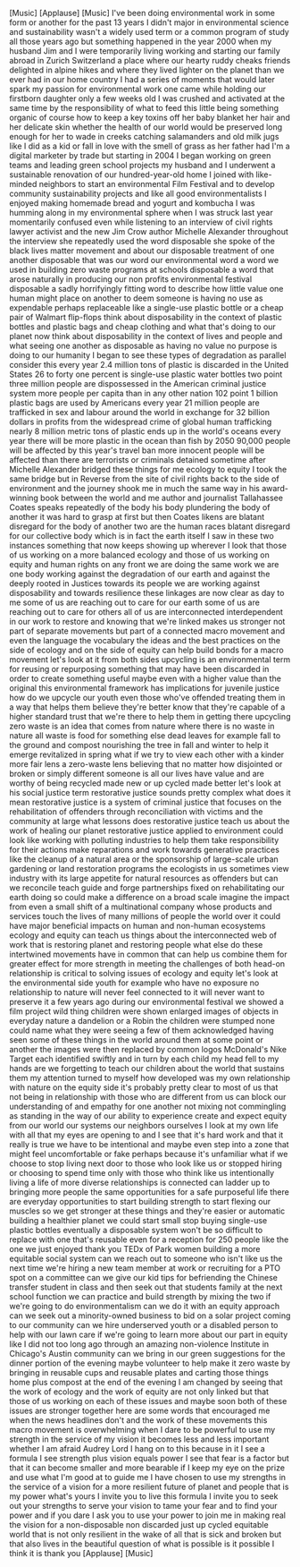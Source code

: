 
[Music]
[Applause]
[Music]
I&#39;ve been doing environmental work in
some form or another for the past 13
years
I didn&#39;t major in environmental science
and sustainability wasn&#39;t a widely used
term or a common program of study all
those years ago but something happened
in the year 2000 when my husband Jim and
I were temporarily living working and
starting our family abroad in Zurich
Switzerland a place where our hearty
ruddy cheaks friends delighted in alpine
hikes and where they lived lighter on
the planet than we ever had in our home
country I had a series of moments that
would later spark my passion for
environmental work one came while
holding our firstborn daughter only a
few weeks old I was crushed and
activated at the same time by the
responsibility of what to feed this
little being something organic of course
how to keep a key toxins off her baby
blanket her hair and her delicate skin
whether the health of our world would be
preserved long enough for her to wade in
creeks catching salamanders and old milk
jugs like I did as a kid or fall in love
with the smell of grass as her father
had I&#39;m a digital marketer by trade but
starting in 2004 I began working on
green teams and leading green school
projects my husband and I underwent a
sustainable renovation of our
hundred-year-old home I joined with
like-minded neighbors to start an
environmental Film Festival and to
develop community sustainability
projects and like all good
environmentalists I enjoyed making
homemade bread and yogurt and kombucha I
was humming along in my environmental
sphere when I was struck last year
momentarily confused even while
listening to an interview of
civil rights lawyer activist and the new
Jim Crow author Michelle Alexander
throughout the interview she repeatedly
used the word disposable she spoke of
the black lives matter movement and
about our disposable treatment of one
another disposable that was our word our
environmental word a word we used in
building zero waste programs at schools
disposable a word that arose naturally
in producing our non profits
environmental festival disposable a
sadly horrifyingly fitting word to
describe how little value one human
might place on another to deem someone
is having no use as expendable perhaps
replaceable like a single-use plastic
bottle or a cheap pair of Walmart
flip-flops think about disposability in
the context of plastic bottles and
plastic bags and cheap clothing and what
that&#39;s doing to our planet
now think about disposability in the
context of lives and people and what
seeing one another as disposable as
having no value no purpose is doing to
our humanity I began to see these types
of degradation as parallel consider this
every year 2.4 million tons of plastic
is discarded in the United States 26 to
forty one percent is single-use plastic
water bottles two point three million
people are dispossessed in the American
criminal justice system more people per
capita than in any other nation 102
point 1 billion plastic bags are used by
Americans every year
21 million people are trafficked in sex
and labour around the world in exchange
for 32 billion dollars in profits from
the widespread crime of global human
trafficking nearly 8 million metric tons
of plastic ends up in the world&#39;s oceans
every year there will be more plastic in
the ocean than fish by 2050 90,000
people will be affected by this year&#39;s
travel ban more innocent people will be
affected than there are terrorists or
criminals detained sometime after
Michelle Alexander bridged these things
for me ecology to equity I took the same
bridge but in Reverse from the site of
civil rights back to the side of
environment and the journey shook me in
much the same way in his award-winning
book between the world and me author and
journalist Tallahassee Coates speaks
repeatedly of the body his body
plundering the body of another it was
hard to grasp at first but then Coates
likens are blatant disregard for the
body of another two are the human races
blatant disregard for our collective
body which is in fact the earth itself I
saw in these two instances something
that now keeps showing up wherever I
look that those of us working on a more
balanced ecology and those of us working
on equity and human rights on any front
we are doing the same work we are one
body working against the degradation of
our earth and against the deeply rooted
in Justices towards its people we are
working against disposability and
towards resilience
these linkages are now clear as day to
me some of us are reaching out to care
for our earth some of us are reaching
out to care for others all of us are
interconnected interdependent in our
work to restore and knowing that we&#39;re
linked makes us stronger not part of
separate movements but part of a
connected macro movement and even the
language the vocabulary the ideas and
the best practices on the side of
ecology and on the side of equity can
help build bonds for a macro movement
let&#39;s look at it from both sides
upcycling is an environmental term for
reusing or repurposing something that
may have been discarded in order to
create something useful maybe even with
a higher value than the original this
environmental framework has implications
for juvenile justice how do we upcycle
our youth even those who&#39;ve offended
treating them in a way that helps them
believe they&#39;re better know that they&#39;re
capable of a higher standard trust that
we&#39;re there to help them in getting
there
upcycling zero waste is an idea that
comes from nature where there is no
waste in nature all waste is food for
something else dead leaves for example
fall to the ground and compost
nourishing the tree in fall and winter
to help it emerge revitalized in spring
what if we try to view each other with a
kinder more fair lens a zero-waste lens
believing that no matter how disjointed
or broken or simply different someone is
all our lives have value and are worthy
of being recycled made new or up cycled
made better
let&#39;s look at his social justice term
restorative justice sounds pretty
complex what does it mean restorative
justice is a system of criminal justice
that focuses on the rehabilitation of
offenders through reconciliation with
victims and the community at large what
lessons does restorative justice teach
us about the work of healing our planet
restorative justice applied to
environment could look like working with
polluting industries to help them take
responsibility for their actions make
reparations and work towards generative
practices like the cleanup of a natural
area or the sponsorship of large-scale
urban gardening or land restoration
programs the ecologists in us sometimes
view industry with its large appetite
for natural resources as offenders but
can we reconcile teach guide and forge
partnerships fixed on rehabilitating our
earth doing so could make a difference
on a broad scale imagine the impact from
even a small shift of a multinational
company whose products and services
touch the lives of many millions of
people the world over it could have
major beneficial impacts on human and
non-human ecosystems ecology and equity
can teach us things about the
interconnected web of work that is
restoring planet and restoring people
what else do these intertwined movements
have in common that can help us combine
them for greater effect for more
strength in meeting the challenges of
both head-on relationship is critical to
solving issues of ecology and equity
let&#39;s look at the environmental side
youth for example who have no exposure
no relationship to nature will never
feel connected to it will never want to
preserve it a few years ago during our
environmental festival we showed a film
project wild thing children were shown
enlarged images of objects in everyday
nature a dandelion or a Robin the
children were stumped none could name
what they were seeing a few of them
acknowledged having seen some of these
things in the world around them at some
point or another the images were then
replaced by common logos McDonald&#39;s Nike
Target each identified swiftly and in
turn by each child my head fell to my
hands are we forgetting to teach our
children about the world that sustains
them my attention turned to myself how
developed was my own relationship with
nature on the equity side it&#39;s probably
pretty clear to most of us that not
being in relationship with those who are
different from us can block our
understanding of and empathy for one
another not mixing not commingling as
standing in the way of our ability to
experience create and expect equity from
our world our systems our neighbors
ourselves I look at my own life with all
that my eyes are opening to and I see
that it&#39;s hard work and that it really
is true we have to be intentional and
maybe even step into a zone that might
feel uncomfortable or fake perhaps
because it&#39;s unfamiliar what if we
choose to stop living next door to those
who look like us or stopped hiring or
choosing to spend time only with those
who think like us intentionally living a
life of more diverse relationships is
connected can ladder up to bringing more
people the same opportunities for a safe
purposeful life there are everyday
opportunities to start building strength
to start flexing our muscles so we get
stronger at these
things and they&#39;re easier or automatic
building a healthier planet we could
start small stop buying single-use
plastic bottles eventually a disposable
system won&#39;t be so difficult to replace
with one that&#39;s reusable even for a
reception for 250 people like the one we
just enjoyed thank you TEDx of Park
women building a more equitable social
system can we reach out to someone who
isn&#39;t like us the next time we&#39;re hiring
a new team member at work or recruiting
for a PTO spot on a committee can we
give our kid tips for befriending the
Chinese transfer student in class and
then seek out that students family at
the next school function we can practice
and build strength by mixing the two if
we&#39;re going to do environmentalism can
we do it with an equity approach can we
seek out a minority-owned business to
bid on a solar project coming to our
community can we hire underserved youth
or a disabled person to help with our
lawn care if we&#39;re going to learn more
about our part in equity like I did not
too long ago through an amazing
non-violence Institute in Chicago&#39;s
Austin community can we bring in our
green suggestions for the dinner portion
of the evening maybe volunteer to help
make it zero waste by bringing in
reusable cups and reusable plates and
carting those things home plus compost
at the end of the evening I am changed
by seeing that the work of ecology and
the work of equity are not only linked
but that those of us working on each of
these issues and maybe soon both of
these issues are stronger together here
are some words that encouraged me when
the news headlines don&#39;t and the work of
these movements this macro movement is
overwhelming when I dare to be powerful
to use my strength in the service of my
vision it becomes less and less
important whether I am afraid Audrey
Lord I hang on to this because in it I
see a formula I see strength plus vision
equals power I see that fear is a factor
but that it can become smaller and more
bearable if I keep my eye on the prize
and use what I&#39;m good at to guide me I
have chosen to use my strengths in the
service of a vision for a more resilient
future of planet and people that is my
power what&#39;s yours I invite you to live
this formula I invite you to seek out
your strengths to serve your vision to
tame your fear and to find your power
and if you dare I ask you to use your
power to join me in making real the
vision for a non-disposable non
discarded just up cycled equitable world
that is not only resilient in the wake
of all that is sick and broken but that
also lives in the beautiful question of
what is possible is it possible I think
it is thank you
[Applause]
[Music]
